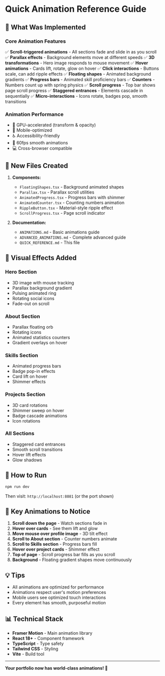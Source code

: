 # Quick Animation Reference Guide

## 🎯 What Was Implemented

### Core Animation Features
✅ **Scroll-triggered animations** - All sections fade and slide in as you scroll
✅ **Parallax effects** - Background elements move at different speeds
✅ **3D transformations** - Hero image responds to mouse movement
✅ **Hover animations** - Cards lift, rotate, glow on hover
✅ **Click interactions** - Buttons scale, can add ripple effects
✅ **Floating shapes** - Animated background gradients
✅ **Progress bars** - Animated skill proficiency bars
✅ **Counters** - Numbers count up with spring physics
✅ **Scroll progress** - Top bar shows page scroll progress
✅ **Staggered entrances** - Elements cascade in sequentially
✅ **Micro-interactions** - Icons rotate, badges pop, smooth transitions

### Animation Performance
- 🚀 GPU-accelerated (transform & opacity)
- 📱 Mobile-optimized
- ♿ Accessibility-friendly
- 🎨 60fps smooth animations
- 💻 Cross-browser compatible

## 📁 New Files Created

1. **Components:**
   - `FloatingShapes.tsx` - Background animated shapes
   - `Parallax.tsx` - Parallax scroll utilities  
   - `AnimatedProgress.tsx` - Progress bars with shimmer
   - `AnimatedCounter.tsx` - Counting numbers animation
   - `RippleButton.tsx` - Material-style ripple effect
   - `ScrollProgress.tsx` - Page scroll indicator

2. **Documentation:**
   - `ANIMATIONS.md` - Basic animations guide
   - `ADVANCED_ANIMATIONS.md` - Complete advanced guide
   - `QUICK_REFERENCE.md` - This file

## 🎨 Visual Effects Added

### Hero Section
- 3D image with mouse tracking
- Parallax background gradient  
- Pulsing animated ring
- Rotating social icons
- Fade-out on scroll

### About Section
- Parallax floating orb
- Rotating icons
- Animated statistics counters
- Gradient overlays on hover

### Skills Section
- Animated progress bars
- Badge pop-in effects
- Card lift on hover
- Shimmer effects

### Projects Section
- 3D card rotations
- Shimmer sweep on hover
- Badge cascade animations
- Icon rotations

### All Sections
- Staggered card entrances
- Smooth scroll transitions
- Hover lift effects
- Glow shadows

## 🚀 How to Run

```bash
npm run dev
```

Then visit: `http://localhost:8081` (or the port shown)

## 🎯 Key Animations to Notice

1. **Scroll down the page** - Watch sections fade in
2. **Hover over cards** - See them lift and glow
3. **Move mouse over profile image** - 3D tilt effect
4. **Scroll to About section** - Counter numbers animate
5. **Scroll to Skills section** - Progress bars fill
6. **Hover over project cards** - Shimmer effect
7. **Top of page** - Scroll progress bar fills as you scroll
8. **Background** - Floating gradient shapes move continuously

## 💡 Tips

- All animations are optimized for performance
- Animations respect user's motion preferences
- Mobile users see optimized touch interactions
- Every element has smooth, purposeful motion

## 📊 Technical Stack

- **Framer Motion** - Main animation library
- **React 18+** - Component framework
- **TypeScript** - Type safety
- **Tailwind CSS** - Styling
- **Vite** - Build tool

---

**Your portfolio now has world-class animations! 🌟**
